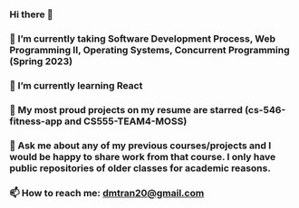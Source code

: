 ### Hi there 👋
### 🔭 I’m currently taking Software Development Process, Web Programming II, Operating Systems, Concurrent Programming (Spring 2023)
### 🌱 I’m currently learning React
### 📖 My most proud projects on my resume are starred (cs-546-fitness-app and CS555-TEAM4-MOSS)
### 💬 Ask me about any of my previous courses/projects and I would be happy to share work from that course. I only have public repositories of older classes for academic reasons.
### 📫 How to reach me: dmtran20@gmail.com


<!--
**dmtran20/dmtran20** is a ✨ _special_ ✨ repository because its `README.md` (this file) appears on your GitHub profile.

Here are some ideas to get you started:

- 🔭 I’m currently working on ...
- 🌱 I’m currently learning ...
- 👯 I’m looking to collaborate on ...
- 🤔 I’m looking for help with ...
- 💬 Ask me about ...
- 📫 How to reach me: ...
- 😄 Pronouns: ...
- ⚡ Fun fact: ...
-->
